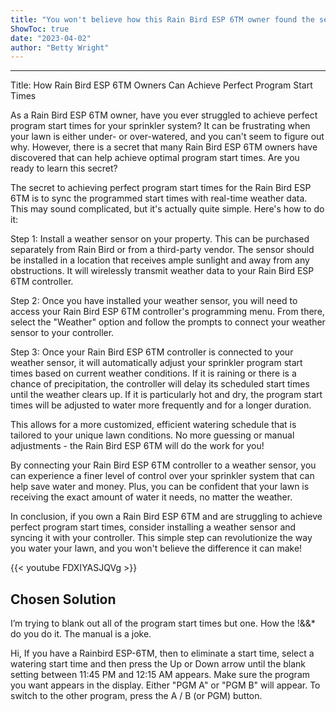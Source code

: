 ```yaml
---
title: "You won't believe how this Rain Bird ESP 6TM owner found the secret to perfect program start times!"
ShowToc: true 
date: "2023-04-02"
author: "Betty Wright"
---
```

*****
Title: How Rain Bird ESP 6TM Owners Can Achieve Perfect Program Start Times

As a Rain Bird ESP 6TM owner, have you ever struggled to achieve perfect program start times for your sprinkler system? It can be frustrating when your lawn is either under- or over-watered, and you can't seem to figure out why. However, there is a secret that many Rain Bird ESP 6TM owners have discovered that can help achieve optimal program start times. Are you ready to learn this secret?

The secret to achieving perfect program start times for the Rain Bird ESP 6TM is to sync the programmed start times with real-time weather data. This may sound complicated, but it's actually quite simple. Here's how to do it:

Step 1: Install a weather sensor on your property. This can be purchased separately from Rain Bird or from a third-party vendor. The sensor should be installed in a location that receives ample sunlight and away from any obstructions. It will wirelessly transmit weather data to your Rain Bird ESP 6TM controller.

Step 2: Once you have installed your weather sensor, you will need to access your Rain Bird ESP 6TM controller's programming menu. From there, select the "Weather" option and follow the prompts to connect your weather sensor to your controller.

Step 3: Once your Rain Bird ESP 6TM controller is connected to your weather sensor, it will automatically adjust your sprinkler program start times based on current weather conditions. If it is raining or there is a chance of precipitation, the controller will delay its scheduled start times until the weather clears up. If it is particularly hot and dry, the program start times will be adjusted to water more frequently and for a longer duration.

This allows for a more customized, efficient watering schedule that is tailored to your unique lawn conditions. No more guessing or manual adjustments - the Rain Bird ESP 6TM will do the work for you!

By connecting your Rain Bird ESP 6TM controller to a weather sensor, you can experience a finer level of control over your sprinkler system that can help save water and money. Plus, you can be confident that your lawn is receiving the exact amount of water it needs, no matter the weather.

In conclusion, if you own a Rain Bird ESP 6TM and are struggling to achieve perfect program start times, consider installing a weather sensor and syncing it with your controller. This simple step can revolutionize the way you water your lawn, and you won't believe the difference it can make!

{{< youtube FDXIYASJQVg >}} 



## Chosen Solution
 I’m trying to blank out all of the program start times but one. How the !&&* do you do it. The manual is a joke.

 Hi,
If you have a Rainbird ESP-6TM, then to  eliminate  a  start  time, select a watering start time and then press the  Up or Down arrow until the blank setting  between 11:45 PM  and 12:15 AM appears.
Make sure the program you want appears in the display.  Either "PGM  A" or "PGM  B" will appear. To switch to the other program, press the A / B (or PGM) button.





